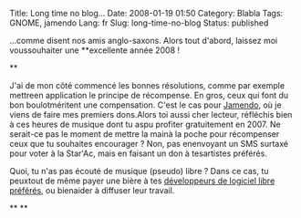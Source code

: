 Title: Long time no blog...
Date: 2008-01-19 01:50
Category: Blabla
Tags: GNOME, jamendo
Lang: fr
Slug: long-time-no-blog
Status: published

...comme disent nos amis anglo-saxons. Alors tout d'abord, laissez moi voussouhaiter une **excellente année 2008 !

**

J'ai de mon côté commencé les bonnes résolutions, comme par exemple mettreen application le principe de récompense. En gros, ceux qui font du bon boulotméritent une compensation. C'est le cas pour [Jamendo](http://www.jamendo.fr), où je viens de faire mes premiers dons.Alors toi aussi cher lecteur, réfléchis bien à ces heures de musique dont tu aspu profiter gratuitement en 2007. Ne serait-ce pas le moment de mettre la mainà la poche pour récompenser ceux que tu souhaites encourager ? Non, pas enenvoyant un SMS surtaxé pour voter à la Star'Ac, mais en faisant un don à tesartistes préférés.

Quoi, tu n'as pas écouté de musique (pseudo) libre ? Dans ce cas, tu peuxtout de même payer une bière à tes [développeurs de logiciel libre préférés](http://www.gnome.org), ou bienaider à diffuser leur travail.

**
**
